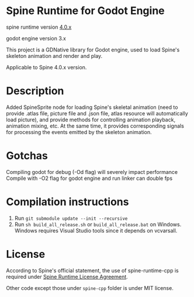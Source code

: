 # Spine Runtime for Godot Engine

spine runtime version [4.0.x](https://github.com/EsotericSoftware/spine-runtimes/commit/555c124a4440526ac2b89232e12037563c0e0100)

godot engine version 3.x

This project is a GDNative library for Godot engine, used to load Spine's skeleton animation and render and play.

Applicable to Spine 4.0.x version.

# Description
Added SpineSprite node for loading Spine's skeletal animation (need to provide .atlas file, picture file and .json file, atlas resource will automatically load picture), and provide methods for controlling animation playback, animation mixing, etc. At the same time, it provides corresponding signals for processing the events emitted by the skeleton animation.

# Gotchas
Compiling godot for debug (-Od flag) will severely impact performance
Compile with -O2 flag for godot engine and run linker can double fps

# Compilation instructions
1. Run `git submodule update --init --recursive`
2. Run `sh build_all_release.sh` or `build_all_release.bat` on Windows. Windows requires Visual Studio tools since it depends on vcvarsall.

# License
According to Spine's official statement, the use of spine-runtime-cpp is required under [Spine Runtime License Agreement](http://zh.esotericsoftware.com/spine-runtimes-license).

Other code except those under `spine-cpp` folder is under MIT license.

